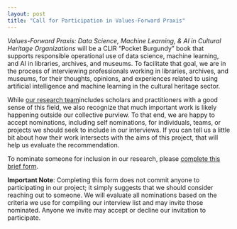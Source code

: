 ```yaml
---
layout: post
title: "Call for Participation in Values-Forward Praxis"
---
```


_Values-Forward Praxis: Data Science, Machine Learning, & AI in Cultural Heritage Organizations_ will be a CLIR “Pocket Burgundy” book that supports responsible operational use of data science, machine learning, and AI in libraries, archives, and museums. To facilitate that goal, we are in the process of interviewing professionals working in libraries, archives, and museums, for their thoughts, opinions, and experiences related to using artificial intelligence and machine learning in the cultural heritage sector.

While [our research team](https://valuesforwardpraxis.github.io/)includes scholars and practitioners with a good sense of this field, we also recognize that much important work is likely happening outside our collective purview. To that end, we are happy to accept nominations, including self nominations, for individuals, teams, or projects we should seek to include in our interviews. If you can tell us a little bit about how their work intersects with the aims of this project, that will help us evaluate the recommendation.

To nominate someone for inclusion in our research, please [complete this brief form](https://forms.gle/weYoQkvhkrjHmvm3A). 

**Important Note**: Completing this form does not commit anyone to participating in our project; it simply suggests that we should consider reaching out to someone. We will evaluate all nominations based on the criteria we use for compiling our interview list and may invite those nominated. Anyone we invite may accept or decline our invitation to participate. 